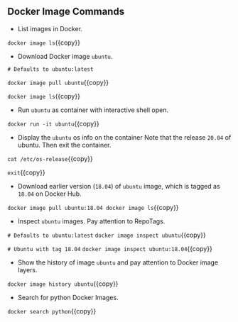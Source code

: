 ## Docker Image Commands

- List images in Docker.

`docker image ls`{{copy}}

- Download Docker image `ubuntu`.

`# Defaults to ubuntu:latest`

`docker image pull ubuntu`{{copy}}

`docker image ls`{{copy}}

- Run `ubuntu` as container with interactive shell open.

`docker run -it ubuntu`{{copy}}

- Display the `ubuntu` os info on the container Note that the release `20.04` of ubuntu. Then exit the container.

`cat /etc/os-release`{{copy}}

`exit`{{copy}}

- Download earlier version (`18.04`) of `ubuntu` image, which is tagged as `18.04` on Docker Hub.

`docker image pull ubuntu:18.04
docker image ls`{{copy}}

- Inspect `ubuntu` images. Pay attention to RepoTags.

`# Defaults to ubuntu:latest`
`docker image inspect ubuntu`{{copy}}

`# Ubuntu with tag 18.04`
`docker image inspect ubuntu:18.04`{{copy}}

- Show the history of image `ubuntu` and pay attention to Docker image layers.

`docker image history ubuntu`{{copy}}

- Search for python Docker Images.
  
`docker search python`{{copy}}